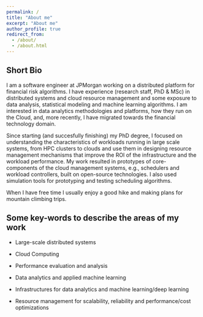 ```yaml
---
permalink: /
title: "About me"
excerpt: "About me"
author_profile: true
redirect_from: 
  - /about/
  - /about.html
---
```


Short Bio
--------

I am a software engineer at JPMorgan working on a distributed platform for financial risk algorithms. I have experience (research staff, PhD & MSc) in distributed systems and cloud resource management and some exposure to data analysis, statistical modeling and machine learning algorithms. I am interested in data analytics methodologies and platforms, how they run on the Cloud, and, more recently, I have migrated towards the financial technology domain.

Since starting (and succesfully finishing) my PhD degree, I focused on understanding the characteristics of workloads running in large scale systems, from HPC clusters to clouds and use them in designing resource management mechanisms that improve the ROI of the infrastructure and the workload performance. My work resulted in prototypes of core-components of the cloud management systems, e.g., schedulers and workload controllers, built on open-source technologies. I also used simulation tools for prototyping and testing scheduling algorithms. 

When I have free time I usually enjoy a good hike and making plans for mountain climbing trips.

Some key-words to describe the areas of my work
--------

* Large-scale distributed systems

* Cloud Computing

* Performance evaluation and analysis

* Data analytics and applied machine learning

* Infrastructures for data analytics and machine learning/deep learning

* Resource management for scalability, reliability and performance/cost optimizations
